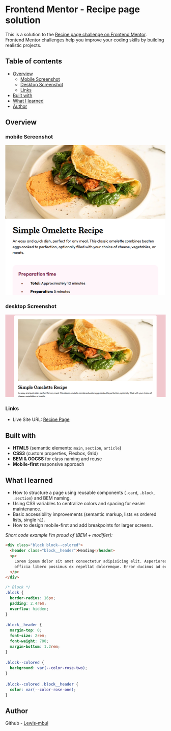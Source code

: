 # Frontend Mentor - Recipe page solution

This is a solution to the [Recipe page challenge on Frontend Mentor](https://www.frontendmentor.io/challenges/recipe-page-KiTsR8QQKm). Frontend Mentor challenges help you improve your coding skills by building realistic projects.

## Table of contents

- [Overview](#overview)
  - [Mobile Screenshot](#mobile-screenshot)
  - [Desktop Screenshot](#screenshot)
  - [Links](#links)
- [Built with](#built-with)
- [What I learned](#what-i-learned)
- [Author](#author)

## Overview

### mobile Screenshot

![](./assets/images/mobile-screenshot-1.png)

### desktop Screenshot

![](./assets/images/desktop-screensot-1.png)

### Links

- Live Site URL: [Recipe Page](https://frontendmentor-recipe-page-pi.vercel.app/)

## Built with

- **HTML5** (semantic elements: `main`, `section`, `article`)
- **CSS3** (custom properties, Flexbox, Grid)
- **BEM & OOCSS** for class naming and reuse
- **Mobile-first** responsive approach

## What I learned

- How to structure a page using reusable components (`.card`, `.block`, `.section`) and BEM naming.
- Using CSS variables to centralize colors and spacing for easier maintenance.
- Basic accessibility improvements (semantic markup, lists vs ordered lists, single `h1`).
- How to design mobile-first and add breakpoints for larger screens.

_Short code example I’m proud of (BEM + modifier):_

```html
<div class="block block--colored">
  <header class="block__header">Heading</header>
  <p>
    Lorem ipsum dolor sit amet consectetur adipisicing elit. Asperiores quae
    officia libero possimus ex repellat doloremque. Error ducimus ad explicabo.
  </p>
</div>
```

```css
/* Block */
.block {
  border-radius: 16px;
  padding: 2.4rem;
  overflow: hidden;
}

.block__header {
  margin-top: 0;
  font-size: 2rem;
  font-weight: 700;
  margin-bottom: 1.2rem;
}

.block--colored {
  background: var(--color-rose-two);
}

.block--colored .block__header {
  color: var(--color-rose-one);
}
```

## Author

Github - [Lewis-mbui](https://github.com/Lewis-mbui)
